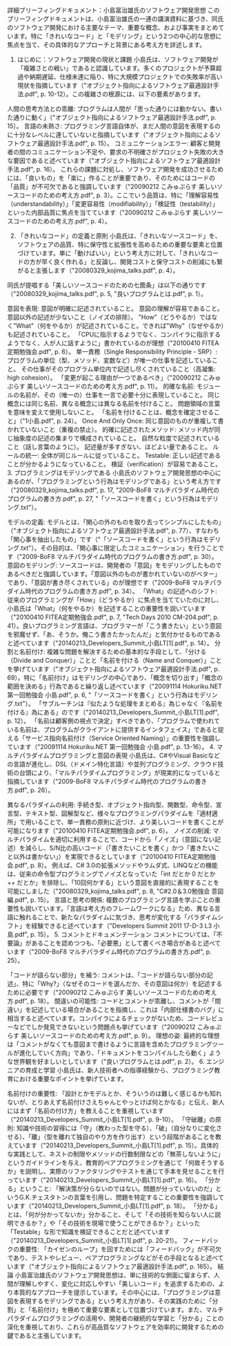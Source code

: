 詳細ブリーフィングドキュメント：小島富治雄氏のソフトウェア開発思想
このブリーフィングドキュメントは、小島富治雄氏の一連の講演資料に基づき、同氏のソフトウェア開発における主要なテーマ、重要な概念、および事実をまとめています。特に「きれいなコード」と「モデリング」という2つの中心的な思想に焦点を当て、その具体的なアプローチと背景にある考え方を詳述します。

1. はじめに：ソフトウェア開発の現状と課題
小島氏は、ソフトウェア開発が「複雑さとの戦い」であると認識しています。多くのプロジェクトが予算超過や納期遅延、仕様未達に陥り、特に大規模プロジェクトでの失敗率が高い現状を指摘しています（"オブジェクト指向によるソフトウェア最適設計手法.pdf", p. 10-12）。この複雑さの根源には、以下の要素があります。

人間の思考方法との乖離: プログラムは人間が「思った通りには動かない。書いた通りに動く」（"オブジェクト指向によるソフトウェア最適設計手法.pdf", p. 15）。
言語の未熟さ: プログラミング言語自体が、まだ人間の意図を表現するのに十分なレベルに達していないと指摘しています（"オブジェクト指向によるソフトウェア最適設計手法.pdf", p. 15）。
コミュニケーションエラー: 顧客と開発者の間のコミュニケーション不足や、要求の不明確さがプロジェクト失敗の大きな要因であると述べています（"オブジェクト指向によるソフトウェア最適設計手法.pdf", p. 16）。
これらの課題に対処し、ソフトウェア開発を成功させるためには、「良いもの」を「楽に」作ることが重要であり、そのためにはコードの「品質」が不可欠であると強調しています（"20090212 こみゅぷらす 美しいソースコードのための考え方.pdf", p. 3）。ここでいう品質は、特に「理解容易性（understandability）」「変更容易性（modifiability）」「検証性（testability）」といった内部品質に焦点を当てています（"20090212 こみゅぷらす 美しいソースコードのための考え方.pdf", p. 4）。

2. 「きれいなコード」の定義と原則
小島氏は、「きれいなソースコード」を、ソフトウェアの品質、特に保守性と拡張性を高めるための重要な要素と位置づけています。単に「動けばいい」という考え方に対して、「きれいなコードの方が早く良く作れる」と反論し、開発コストと保守コストの削減にも繋がると主張します（"20080329_kojima_talks.pdf", p. 4）。

同氏が提唱する「美しいソースコードのための七箇条」は以下の通りです（"20080329_kojima_talks.pdf", p. 5, "良いプログラムとは.pdf", p. 1）。

意図を表現:
意図が明確に記述されていること。
意図の理解が容易であること。
意図以外の記述が少ないこと（ノイズの排除）。
"How"（どうやるか）ではなく"What"（何をやるか）が記述されていること。できれば"Why"（なぜやるか）も記述されていること。
「CPUに指示するようでなく、コンパイラに指示するようでなく、人が人に話すように」書かれているのが理想（"20100410 FITEA定期勉強会.pdf", p. 6）。
単一責務（Single Responsibility Principle - SRP）:
プログラムの単位（型、メソッド、変数など）が唯一の仕事を記述していること。
その仕事がそのプログラム単位内で記述し尽くされていること（高凝集: high cohesion）。
「変更が起こる理由が一つであるべき」（"20090212 こみゅぷらす 美しいソースコードのための考え方.pdf", p. 11）。
的確な名前:
モジュールの名前が、その（唯一の）仕事を一言で必要十分に表現していること。
同じ概念には同じ名前、異なる概念には異なる名前を付けること。
問題領域の言葉を意味を変えて使用しないこと。
「名前を付けることは、概念を確定させること」（"1小島.pdf", p. 24）。
Once And Only Once:
同じ意図のものが重複して書かれていないこと（重複の禁止）。
的確に記述されたメソッド:
メソッド内が同じ抽象度の記述の集まりで構成されていること。
自然な粒度で記述されていること（話し言葉のように）。
記述量が多すぎない、ほどよい量であること。
ルールの統一:
全体が同じルールに従っていること。
Testable:
正しい記述であることが分かるようになっていること。
検証（verification）が容易であること。
3. プログラミングはモデリングである
小島氏のソフトウェア開発思想の中心にあるのが、「プログラミングという行為はモデリングである」という考え方です（"20080329_kojima_talks.pdf", p. 17, "2009-BoF8 マルチパラダイム時代のプログラムの書き方.pdf", p. 27, "「ソースコードを書く」という行為はモデリング.txt"）。

モデルの定義: モデルとは、「関心の外のものを取り去ってシンプルにしたもの」（"オブジェクト指向によるソフトウェア最適設計手法.pdf", p. 77）、すなわち「関心事を抽出したもの」です（"「ソースコードを書く」という行為はモデリング.txt"）。その目的は、「関心事に限定したコミュニケーション」を行うことです（"2009-BoF8 マルチパラダイム時代のプログラムの書き方.pdf", p. 30）。
意図のモデリング: ソースコードは、開発者の「意図」をモデリングしたものであるべきだと強調しています。「意図以外のものが書かれていないのがベター」であり、「意図が書き尽くされている」のが理想です（"2009-BoF8 マルチパラダイム時代のプログラムの書き方.pdf", p. 34）。
「What」の記述へのシフト: 従来のプログラミングが「How」（どうやるか）に焦点を当てていたのに対し、小島氏は「What」（何をやるか）を記述することの重要性を説いています（"20100410 FITEA定期勉強会.pdf", p. 7, "Tech Days 2010 CM-204.pdf", p. 41）。良いプログラミング言語は、プログラマーが「こう書きたい」という意図を邪魔せず、「あ、そうか。俺こう書きたかったんだ」と気付かせるものであると述べています（"20140213_Developers_Summit_小島LT[1].pdf", p. 14）。
分割と名前付け: 複雑な問題を解決するための基本的な手段として、「分ける（Divide and Conquer）」ことと「名前を付ける（Name and Conquer）」ことを挙げています（"オブジェクト指向によるソフトウェア最適設計手法.pdf", p. 69）。特に「名前付け」はモデリングの中心であり、「概念を切り出す」「概念の範囲を決める」行為であると繰り返し述べています（"20091114 Hokuriku.NET 第一回勉強会 小島.pdf", p. 6, "「ソースコードを書く」という行為はモデリング.txt"）。
「サブルーチンは『似たような処理をまとめる』為じゃなく『名前を付ける』為にある」のです（"20140213_Developers_Summit_小島LT[1].pdf", p. 12）。
「名前は顧客側の視点で決定」すべきであり、「プログラムで使われている名前は、プログラムがクライアントに提供するインタフェイス」であると捉える「サービス指向名前付け（Service Oriented Naming）」の重要性を強調しています（"20091114 Hokuriku.NET 第一回勉強会 小島.pdf", p. 13-16）。
4. マルチパラダイムプログラミングと意図の表現
小島氏は、C#やVisual Basicなどの言語が進化し、DSL（ドメイン特化言語）や並列プログラミング、クラウド技術の台頭により、「マルチパラダイムプログラミング」が現実的になっていると指摘しています（"2009-BoF8 マルチパラダイム時代のプログラムの書き方.pdf", p. 26）。

異なるパラダイムの利用: 手続き型、オブジェクト指向型、関数型、命令型、宣言型、テキスト型、図解型など、様々なプログラミングパラダイムを「適材適所」で用いることで、単一責務の原則に近づけ、より美しいコードを書くことが可能になります（"20100410 FITEA定期勉強会.pdf", p. 6）。
ノイズの削減: マルチパラダイムを適切に利用することで、コードから「ノイズ」（意図にない記述）を減らし、S/N比の高いコード（「書きたいことを書く」かつ「書きたいこと以外は書かない」）を実現できるとしています（"20100410 FITEA定期勉強会.pdf", p. 8）。
例えば、C# 3.0の拡張メソッドやラムダ式、LINQなどの機能は、従来の命令型プログラミングでノイズとなっていた「int だとか 0 だとか ++ だとか」を排除し、「10回何かする」という意図を直接的に表現することを可能にしました（"20080329_kojima_talks.pdf", p. 8, "C#2.0＆3.0勉強会 意図編.pdf", p. 15）。
言語と思考の関係: 複数のプログラミング言語を学ぶことの重要性も説いています。「言語は考え方のフレームワークになる」ため、異なる言語に触れることで、新たなパラダイムに気づき、思考が変化する「パラダイムシフト」を経験できると述べています（"Developers Summit 2011 17-D-3 L3 小島.pdf", p. 15）。
5. コメントとドキュメンテーション
コメントについては、「不要論」があることを認めつつも、「必要悪」として書くべき場合があると述べています（"2009-BoF8 マルチパラダイム時代のプログラムの書き方.pdf", p. 25）。

「コードが語らない部分」を補う: コメントは、「コードが語らない部分の記述」、特に「Why?」（なぜそのコードを選んだか、その意図は何か）を記述するために必要です（"20090212 こみゅぷらす 美しいソースコードのための考え方.pdf", p. 18）。
間違いの可能性: コードとコメントが乖離し、コメントが「間違い」を記述している場合があることを指摘し、これは「内部仕様書のバグ」に相当すると述べています。コンパイラによるチェックがないため、コードレビューなどでしか発見できないという問題点も挙げています（"20090212 こみゅぷらす 美しいソースコードのための考え方.pdf", p. 9）。
理想の姿: 最終的な理想は「コメントがなくても意図まで書けるように言語を含めたプログラミングツールが進化していく方向」であり、「ドキュメントをコンパイルしたら動く」ような世界観を好ましいとしています（"良いプログラムとは.pdf", p. 2）。
6. エンジニアの育成と学習
小島氏は、新人技術者への指導経験から、プログラミング教育における重要なポイントを挙げています。

名前付けの重要性: 「設計とかモデルとか、そういうのは難しく感じるかも知れないが、とりあえず名前付けさえちゃんとやっとけば何とかなる」と伝え、新人にはまず「名前の付け方」を教えることを重視しています（"20140213_Developers_Summit_小島LT[1].pdf", p. 9-10）。
「守破離」の原則: 知識や技術の習得には「守」（教わった型を守る）、「破」（自分なりに変化させる）、「離」（型を離れて独自のやり方を作り出す）という段階があることを教えています（"20140213_Developers_Summit_小島LT[1].pdf", p. 15）。具体的な実践として、ネストの制限やメソッドの行数制限などの「無茶しないように」というガイドラインを与え、教育的ペアプログラミングを通じて「何故そうするか」を説明し、実際のリファクタリングやテストを通じて手本を見せることを行っています（"20140213_Developers_Summit_小島LT[1].pdf", p. 16）。
「分かる」ということ:
「解決策が分らないのではない。問題が分っていないのだ」というG.K.チェスタトンの言葉を引用し、問題を特定することの重要性を強調しています（"20140213_Developers_Summit_小島LT[1].pdf", p. 18）。
「分かる」とは、「何が分かってないか」分かること、そして「その技術を知らない人に説明できるか？」や「その技術を現場で使うことができるか？」といった「Testable」な形で知識を検証できることだと述べています（"20140213_Developers_Summit_小島LT[1].pdf", p. 20-21）。
フィードバックの重要性: 「カイゼンのループ」を回すためには「フィードバック」が不可欠であり、テストやレビュー、ペアプログラミングなどがその手段となると述べています（"オブジェクト指向によるソフトウェア最適設計手法.pdf", p. 165）。
結論
小島富治雄氏のソフトウェア開発思想は、単に技術的な側面に留まらず、人間が理解しやすく、変化に対応しやすい「美しいコード」を追求するための、より本質的なアプローチを提示しています。その中心には、「プログラミングは意図を表現するモデリングである」という考え方があり、その実践のために「分割」と「名前付け」を極めて重要な要素として位置づけています。また、マルチパラダイムプログラミングの活用や、開発者の継続的な学習と「分かる」ことの深化を重視しており、これらが高品質なソフトウェアを効率的に開発するための鍵であると主張しています。